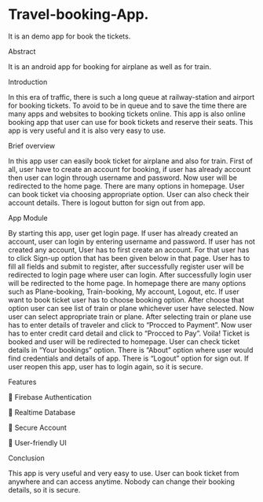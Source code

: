 # Travel-booking-App.
It is an demo app for book the tickets.

Abstract

It is an android app for booking for airplane as well as for train.

Introduction

In this era of traffic, there is such a long queue at railway-station and airport for booking tickets. To avoid to be in queue and to save the time there are many apps and websites to booking tickets online. This app is also online booking app that user can use for book tickets and reserve their seats. This app is very useful and it is also very easy to use.

Brief overview

In this app user can easily book ticket for airplane and also for train. First of all, user have to create an account for booking, if user has already account then user can login through username and password. Now user will be redirected to the home page. There are many options in homepage. User can book ticket via choosing appropriate option. User can also check their account details. There is logout button for sign out from app.

App Module

By starting this app, user get login page. If user has already created an account, user can login by entering username and password. If user has not created any account, User has to first create an account. For that user has to click Sign-up option that has been given below in that page. User has to fill all fields and submit to register, after successfully register user will be redirected to login page where user can login.
After successfully login user will be redirected to the home page. In homepage there are many options such as Plane-booking, Train-booking, My account, Logout, etc. If user want to book ticket user has to choose booking option. After choose that option user can see list of train or plane whichever user have selected. Now user can select appropriate train or plane. After selecting train or plane use has to enter details of traveler and click to “Procced to Payment”. Now user has to enter credit card detail and click to “Procced to Pay”. Voila! Ticket is booked and user will be redirected to homepage. User can check ticket details in “Your bookings” option. 
There is “About” option where user would find credentials and details of app. There is “Logout” option for sign out. If user reopen this app, user has to login again, so it is secure.

Features

	Firebase Authentication

	Realtime Database

	Secure Account

	User-friendly UI

Conclusion

This app is very useful and very easy to use. User can book ticket from anywhere and can access anytime. Nobody can change their booking details, so it is secure. 
 
